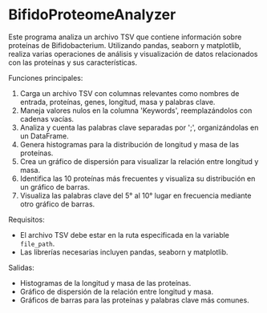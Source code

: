 # BifidoProteomeAnalyzer
Este programa analiza un archivo TSV que contiene información sobre proteínas de Bifidobacterium. 
Utilizando pandas, seaborn y matplotlib, realiza varias operaciones de análisis y visualización
de datos relacionados con las proteínas y sus características.

Funciones principales:
1. Carga un archivo TSV con columnas relevantes como nombres de entrada, proteínas, genes, longitud,
   masa y palabras clave.
2. Maneja valores nulos en la columna 'Keywords', reemplazándolos con cadenas vacías.
3. Analiza y cuenta las palabras clave separadas por ';', organizándolas en un DataFrame.
4. Genera histogramas para la distribución de longitud y masa de las proteínas.
5. Crea un gráfico de dispersión para visualizar la relación entre longitud y masa.
6. Identifica las 10 proteínas más frecuentes y visualiza su distribución en un gráfico de barras.
7. Visualiza las palabras clave del 5° al 10° lugar en frecuencia mediante otro gráfico de barras.

Requisitos:
- El archivo TSV debe estar en la ruta especificada en la variable `file_path`.
- Las librerías necesarias incluyen pandas, seaborn y matplotlib.

Salidas:
- Histogramas de la longitud y masa de las proteínas.
- Gráfico de dispersión de la relación entre longitud y masa.
- Gráficos de barras para las proteínas y palabras clave más comunes.
